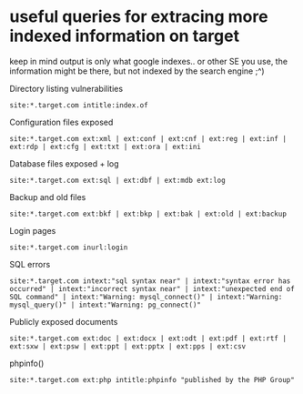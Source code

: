  # useful queries for extracing more indexed information on target 

keep in mind output is only what google indexes.. or other SE you use, the information might be there, but not indexed by the search engine ;^)


Directory listing vulnerabilities
~~~~~~~~~~~~~~
site:*.target.com intitle:index.of
~~~~~~~~~~~~~~
Configuration files exposed
~~~~~~~~~~~~~~
site:*.target.com ext:xml | ext:conf | ext:cnf | ext:reg | ext:inf | ext:rdp | ext:cfg | ext:txt | ext:ora | ext:ini
~~~~~~~~~~~~~~
Database files exposed + log
~~~~~~~~~~~~~~
site:*.target.com ext:sql | ext:dbf | ext:mdb ext:log
~~~~~~~~~~~~~~
Backup and old files
~~~~~~~~~~~~~~
site:*.target.com ext:bkf | ext:bkp | ext:bak | ext:old | ext:backup
~~~~~~~~~~~~~~
Login pages
~~~~~~~~~~~~~~
site:*.target.com inurl:login
~~~~~~~~~~~~~~
SQL errors
~~~~~~~~~~~~~~
site:*.target.com intext:"sql syntax near" | intext:"syntax error has occurred" | intext:"incorrect syntax near" | intext:"unexpected end of SQL command" | intext:"Warning: mysql_connect()" | intext:"Warning: mysql_query()" | intext:"Warning: pg_connect()"
~~~~~~~~~~~~~~
Publicly exposed documents
~~~~~~~~~~~~~~
site:*.target.com ext:doc | ext:docx | ext:odt | ext:pdf | ext:rtf | ext:sxw | ext:psw | ext:ppt | ext:pptx | ext:pps | ext:csv
~~~~~~~~~~~~~~
phpinfo()
~~~~~~~~~~~~~~
site:*.target.com ext:php intitle:phpinfo "published by the PHP Group"
~~~~~~~~~~~~~~
